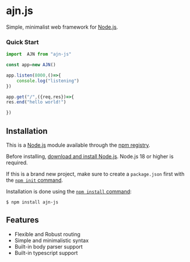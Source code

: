 # ajn.js


  Simple, minimalist web framework for [Node.js](http://nodejs.org).

  <!-- [![NPM Version][npm-version-image]][npm-url]
  [![NPM Install Size][npm-install-size-image]][npm-install-size-url]
  [![NPM Downloads][npm-downloads-image]][npm-downloads-url] -->
  ### Quick Start

```js
import  AJN from "ajn-js" 

const app=new AJN()

app.listen(8000,()=>{
    console.log("listening")
})

app.get("/",({req,res})=>{
res.end("hello world!")

})
```

## Installation

This is a [Node.js](https://nodejs.org/en/) module available through the
[npm registry](https://www.npmjs.com/).

Before installing, [download and install Node.js](https://nodejs.org/en/download/).
Node.js 18 or higher is required.

If this is a brand new project, make sure to create a `package.json` first with
the [`npm init` command](https://docs.npmjs.com/creating-a-package-json-file).

Installation is done using the
[`npm install` command](https://docs.npmjs.com/getting-started/installing-npm-packages-locally):

```console
$ npm install ajn-js
```


## Features

  * Flexible and Robust routing 
  * Simple and minimalistic syntax
  * Built-in body parser support
  * Built-in typescript support